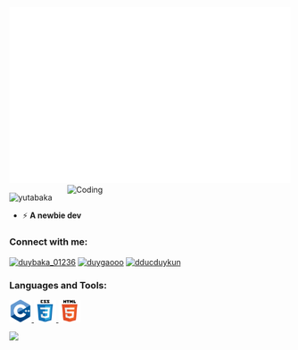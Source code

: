 
<a href="#" target="_blank">
  <img src="svg/yutabaka.svg" width="1200" alt="yutabaka_" />
</a>

<img align="right" alt="Coding" width="400" src="https://media.giphy.com/media/Dh5q0sShxgp13DwrvG/giphy.gif">

<p align="left"> <img src="https://komarev.com/ghpvc/?username=yutabaka&label=Profile%20views&color=0e75b6&style=flat" alt="yutabaka" /> </p>

- ⚡ **A newbie dev**

<h3 align="left">Connect with me:</h3>
<p align="left">
<a href="https://twitter.com/duybaka_01236" target="blank"><img align="center" src="https://raw.githubusercontent.com/rahuldkjain/github-profile-readme-generator/master/src/images/icons/Social/twitter.svg" alt="duybaka_01236" height="30" width="40" /></a>
<a href="https://fb.com/duygaooo" target="blank"><img align="center" src="https://raw.githubusercontent.com/rahuldkjain/github-profile-readme-generator/master/src/images/icons/Social/facebook.svg" alt="duygaooo" height="30" width="40" /></a>
<a href="https://instagram.com/dducduykun" target="blank"><img align="center" src="https://raw.githubusercontent.com/rahuldkjain/github-profile-readme-generator/master/src/images/icons/Social/instagram.svg" alt="dducduykun" height="30" width="40" /></a>
</p>

<h3 align="left">Languages and Tools:</h3>
<p align="left"> <a href="https://www.w3schools.com/cpp/" target="_blank" rel="noreferrer"> <img src="https://raw.githubusercontent.com/devicons/devicon/master/icons/cplusplus/cplusplus-original.svg" alt="cplusplus" width="40" height="40"/> </a> <a href="https://www.w3schools.com/css/" target="_blank" rel="noreferrer"> <img src="https://raw.githubusercontent.com/devicons/devicon/master/icons/css3/css3-original-wordmark.svg" alt="css3" width="40" height="40"/> </a> <a href="https://www.w3.org/html/" target="_blank" rel="noreferrer"> <img src="https://raw.githubusercontent.com/devicons/devicon/master/icons/html5/html5-original-wordmark.svg" alt="html5" width="40" height="40"/> </a> </p>

![](https://github-readme-stats.vercel.app/api/top-langs/?username=yutabaka&theme=dark&hide_border=false&include_all_commits=false&count_private=false&layout=compact)
